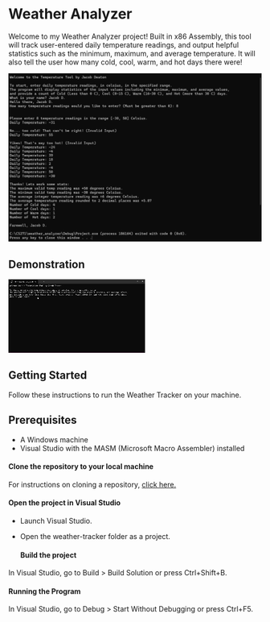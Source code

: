 # Weather Analyzer

Welcome to my Weather Analyzer project! Built in x86 Assembly, this tool will track user-entered daily temperature readings, and output helpful statistics such as the minimum, maximum, and average temperature. It will also tell the user how
many cold, cool, warm, and hot days there were!

![A Screenshot of the program after taking user temperature readings and running the calculations.](/weather_analyzer_screenshot.jpg)

## Demonstration
![A gif showing the program in action.](/weather_analyzer_example.gif)

## Getting Started

Follow these instructions to run the Weather Tracker on your machine.
<br>

## Prerequisites
-	A Windows machine
-	Visual Studio with the MASM (Microsoft Macro Assembler) installed

#### Clone the repository to your local machine

For instructions on cloning a repository, [click here.](https://docs.github.com/en/repositories/creating-and-managing-repositories/cloning-a-repository)

#### Open the project in Visual Studio
-	Launch Visual Studio.
- Open the weather-tracker folder as a project.

  #### Build the project
In Visual Studio, go to Build > Build Solution or press Ctrl+Shift+B.

#### Running the Program
In Visual Studio, go to Debug > Start Without Debugging or press Ctrl+F5.

<br>

